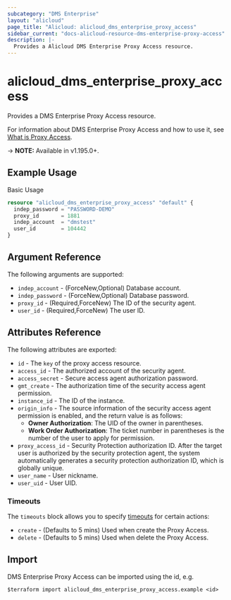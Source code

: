 ```yaml
---
subcategory: "DMS Enterprise"
layout: "alicloud"
page_title: "Alicloud: alicloud_dms_enterprise_proxy_access"
sidebar_current: "docs-alicloud-resource-dms-enterprise-proxy-access"
description: |-
  Provides a Alicloud DMS Enterprise Proxy Access resource.
---
```


# alicloud_dms_enterprise_proxy_access

Provides a DMS Enterprise Proxy Access resource.

For information about DMS Enterprise Proxy Access and how to use it, see [What is Proxy Access](https://www.alibabacloud.com/help/zh/data-management-service/latest/api-doc-dms-enterprise-2018-11-01-api-doc-createproxyaccess).

-> **NOTE:** Available in v1.195.0+.

## Example Usage

Basic Usage

```terraform
resource "alicloud_dms_enterprise_proxy_access" "default" {
  indep_password = "PASSWORD-DEMO"
  proxy_id       = 1881
  indep_account  = "dmstest"
  user_id        = 104442
}
```

## Argument Reference

The following arguments are supported:
* `indep_account` - (ForceNew,Optional) Database account.
* `indep_password` - (ForceNew,Optional) Database password.
* `proxy_id` - (Required,ForceNew) The ID of the security agent. 
* `user_id` - (Required,ForceNew) The user ID.


## Attributes Reference

The following attributes are exported:
* `id` - The `key` of the proxy access resource.
* `access_id` - The authorized account of the security agent.
* `access_secret` - Secure access agent authorization password.
* `gmt_create` - The authorization time of the security access agent permission.
* `instance_id` - The ID of the instance.
* `origin_info` - The source information of the security access agent permission is enabled, and the return value is as follows:
  * **Owner Authorization**: The UID of the owner in parentheses.
  * **Work Order Authorization**: The ticket number in parentheses is the number of the user to apply for permission.
* `proxy_access_id` - Security Protection authorization ID. After the target user is authorized by the security protection agent, the system automatically generates a security protection authorization ID, which is globally unique.
* `user_name` - User nickname.
* `user_uid` - User UID.

### Timeouts

The `timeouts` block allows you to specify [timeouts](https://www.terraform.io/docs/configuration-0-11/resources.html#timeouts) for certain actions:
* `create` - (Defaults to 5 mins) Used when create the Proxy Access.
* `delete` - (Defaults to 5 mins) Used when delete the Proxy Access.

## Import

DMS Enterprise Proxy Access can be imported using the id, e.g.

```shell
$terraform import alicloud_dms_enterprise_proxy_access.example <id>
```